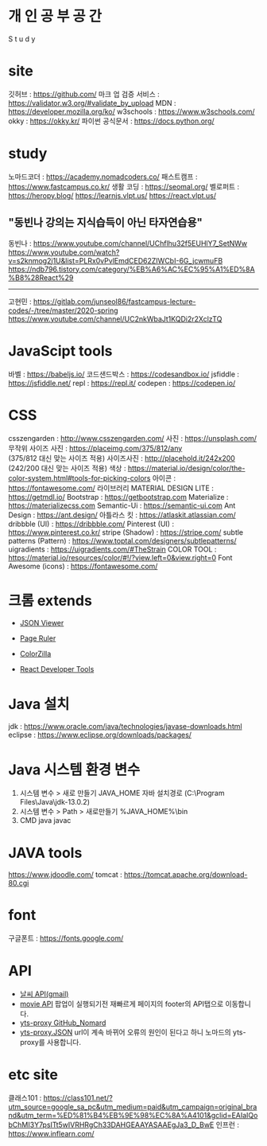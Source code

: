 # 개 인 공 부 공 간

S t u d y

# site

깃허브 : https://github.com/
마크 업 검증 서비스 : https://validator.w3.org/#validate_by_upload
MDN : https://developer.mozilla.org/ko/
w3schools : https://www.w3schools.com/
okky : https://okky.kr/
파이썬 공식문서 : https://docs.python.org/

# study

노마드코더 : https://academy.nomadcoders.co/
패스트캠프 : https://www.fastcampus.co.kr/
생활 코딩 : https://seomal.org/
벨로퍼트 : https://heropy.blog/
https://learnjs.vlpt.us/
https://react.vlpt.us/

## "동빈나 강의는 지식습득이 아닌 타자연습용"

동빈나 : https://www.youtube.com/channel/UChflhu32f5EUHlY7_SetNWw
https://www.youtube.com/watch?v=s2knmog2j1U&list=PLRx0vPvlEmdCED62ZIWCbI-6G_jcwmuFB
https://ndb796.tistory.com/category/%EB%A6%AC%EC%95%A1%ED%8A%B8%28React%29

---

고현민 : https://gitlab.com/junseol86/fastcampus-lecture-codes/-/tree/master/2020-spring
https://www.youtube.com/channel/UC2nkWbaJt1KQDi2r2XclzTQ

# JavaScipt tools

바벨 : https://babeljs.io/
코드샌드박스 : https://codesandbox.io/
jsfiddle : https://jsfiddle.net/
repl : https://repl.it/
codepen : https://codepen.io/

# CSS

csszengarden : http://www.csszengarden.com/
사진 : https://unsplash.com/
무작위 사이즈 사진 : https://placeimg.com/375/812/any  
(375/812 대신 맞는 사이즈 적용)
사이즈사진 : http://placehold.it/242x200
(242/200 대신 맞는 사이즈 적용)
색상 : https://material.io/design/color/the-color-system.html#tools-for-picking-colors
아이콘 : https://fontawesome.com/
라이브러리
MATERIAL DESIGN LITE : https://getmdl.io/
Bootstrap : https://getbootstrap.com
Materialize : https://materializecss.com
Semantic-Ui : https://semantic-ui.com
Ant Design : https://ant.design/
아틀라스 킷 : https://atlaskit.atlassian.com/
dribbble (UI) : https://dribbble.com/
Pinterest (UI) : https://www.pinterest.co.kr/
stripe (Shadow) : https://stripe.com/
subtle patterns (Pattern) : https://www.toptal.com/designers/subtlepatterns/
uigradients : https://uigradients.com/#TheStrain
COLOR TOOL : https://material.io/resources/color/#!/?view.left=0&view.right=0
Font Awesome (icons) : https://fontawesome.com/

# 크롬 extends

- [JSON Viewer](https://chrome.google.com/webstore/detail/json-viewer/gbmdgpbipfallnflgajpaliibnhdgobh?hl=ko)

- [Page Ruler](https://chrome.google.com/webstore/detail/page-ruler-redux/giejhjebcalaheckengmchjekofhhmal)

- [ColorZilla](https://chrome.google.com/webstore/detail/colorzilla/bhlhnicpbhignbdhedgjhgdocnmhomnp?hl=en)

- [React Developer Tools](https://chrome.google.com/webstore/detail/react-developer-tools/fmkadmapgofadopljbjfkapdkoienihi?hl=ko)

# Java 설치

jdk : https://www.oracle.com/java/technologies/javase-downloads.html
eclipse : https://www.eclipse.org/downloads/packages/

# Java 시스템 환경 변수

1. 시스템 변수 > 새로 만들기
   JAVA_HOME
   자바 설치경로 (C:\Program Files\Java\jdk-13.0.2)
2. 시스템 변수 > Path > 새로만들기
   %JAVA_HOME%\bin
3. CMD
   java
   javac

# JAVA tools

https://www.jdoodle.com/
tomcat : https://tomcat.apache.org/download-80.cgi

# font

구글폰트 : https://fonts.google.com/

# API

- [날씨 API(gmail)](https://openweathermap.org/api)
- [movie API](https://yts.mx/)
  팝업이 실행되기전 재빠르게 페이지의 footer의 API탭으로 이동합니다.
- [yts-proxy GitHub_Nomard](https://github.com/serranoarevalo/yts-proxy)
- [yts-proxy.JSON](https://yts-proxy.now.sh/list_movies.json)
  url이 계속 바뀌어 오류의 원인이 된다고 하니 노마드의 yts-proxy를 사용합니다.

# etc site

클래스101 : https://class101.net/?utm_source=google_sa_pc&utm_medium=paid&utm_campaign=original_brand&utm_term=%ED%81%B4%EB%9E%98%EC%8A%A4101&gclid=EAIaIQobChMI3Y7psITt5wIVRHRgCh33DAHGEAAYASAAEgJa3_D_BwE
인프런 : https://www.inflearn.com/
